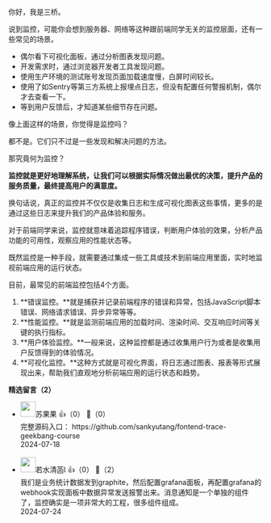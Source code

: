 你好，我是三桥。

说到监控，可能你会想到服务器、网络等这种跟前端同学无关的监控层面，还有一些常见的场景。

- 偶尔看下可视化面板，通过分析图表发现问题。
- 开发需求时，通过浏览器开发者工具发现问题。
- 使用生产环境的测试账号发现页面加载速度慢，白屏时间较长。
- 使用了如Sentry等第三方系统上报埋点日志，但没有配置任何警报机制，偶尔才去查看一下。
- 等到用户反馈后，才知道某些细节存在问题。

像上面这样的场景，你觉得是监控吗？

都不是。它们只不过是一些发现和解决问题的方法。

那究竟何为监控？

**监控就是更好地理解系统，让我们可以根据实际情况做出最优的决策，提升产品的服务质量，最终提高用户的满意度。**

换句话说，真正的监控并不仅仅是收集日志和生成可视化图表这些事情，更多的是通过这些日志来提升我们的产品体验和服务。

对于前端同学来说，监控就意味着追踪程序错误，判断用户体验的效果，分析产品功能的可用性，观察应用的性能状态等。

既然监控是一种手段，就需要通过集成一些工具或技术到前端应用里面，实时地监视前端应用的运行状态。

目前，最常见的前端监控包括4个方面。

1. **错误监控。**就是捕获并记录前端程序的错误和异常，包括JavaScript脚本错误、网络请求错误、异步异常等等。
2. **性能监控。**就是监测前端应用的加载时间、渲染时间、交互响应时间等关键的执行指标。
3. **用户体验监控。**一般来说，这种监控都是通过收集用户行为或者是收集用户反馈得到的体验情况。
4. **可视化监控。**这种方式就是可视化界面，将日志通过图表、报表等形式展现出来，帮助我们直观地分析前端应用的运行状态和趋势。
<div><strong>精选留言（2）</strong></div><ul>
<li><img src="https://static001.geekbang.org/account/avatar/00/2b/86/73/5190bbde.jpg" width="30px"><span>苏果果</span> 👍（0） 💬（0）<div>完整源码入口：
https:&#47;&#47;github.com&#47;sankyutang&#47;fontend-trace-geekbang-course</div>2024-07-18</li><br/><li><img src="https://static001.geekbang.org/account/avatar/00/10/c6/20/124ae6d4.jpg" width="30px"><span>若水清菡</span> 👍（0） 💬（2）<div>我们是业务统计数据发到graphite，然后配置grafana面板，再配置grafana的webhook实现面板中数据异常发送报警出来。消息通知是一个单独的组件了，监控确实是一项非常大的工程，很多组件组成。</div>2024-07-24</li><br/>
</ul>